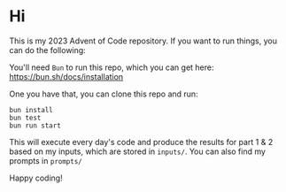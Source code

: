 # Hi

This is my 2023 Advent of Code repository. If you want to run things, you can do the following:

You'll need `Bun` to run this repo, which you can get here: https://bun.sh/docs/installation

One you have that, you can clone this repo and run:

```
bun install
bun test
bun run start
```

This will execute every day's code and produce the results for part 1 & 2 based on my inputs, which are stored in `inputs/`. You can also find my prompts in `prompts/`

Happy coding!
